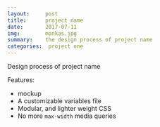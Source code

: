 ```yaml
---
layout:     post
title:      project name
date:       2017-07-11
img:        monkas.jpg
summary:    the design process of project name
categories:  project one
---
```


Design process of project name

Features:

* mockup
* A customizable variables file
* Modular, and lighter weight CSS
* No more `max-width` media queries


